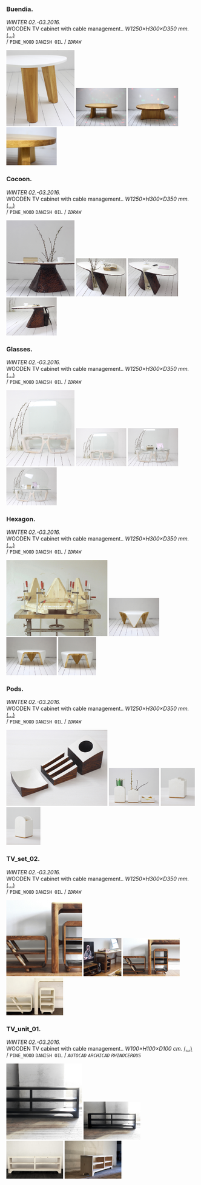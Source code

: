 
### Buendia.  
_WINTER 02.-03.2016._  
WOODEN TV cabinet with cable management.. _W1250×H300×D350 mm._ [(...)](https://ewwgene.github.io/projects/Buendia)  
/
`PINE_WOOD` `DANISH OIL` 
/
_`IDRAW`_ 

<a href="https://ewwgene.github.io/projects/Buendia/000.jpg"><img src="/projects/Buendia/000.jpg" height="200"></a> <a href="https://ewwgene.github.io/projects/Buendia/img_buen_01.jpg"><img src="/projects/Buendia/img_buen_01.jpg" height="100"></a> <a href="https://ewwgene.github.io/projects/Buendia/img_buen_02.jpg"><img src="/projects/Buendia/img_buen_02.jpg" height="100"></a> <a href="https://ewwgene.github.io/projects/Buendia/img_buen_03.jpg"><img src="/projects/Buendia/img_buen_03.jpg" height="100"></a> 

### Cocoon.  
_WINTER 02.-03.2016._  
WOODEN TV cabinet with cable management.. _W1250×H300×D350 mm._ [(...)](https://ewwgene.github.io/projects/Cocoon)  
/
`PINE_WOOD` `DANISH OIL` 
/
_`IDRAW`_ 

<a href="https://ewwgene.github.io/projects/Cocoon/000.jpg"><img src="/projects/Cocoon/000.jpg" height="200"></a> <a href="https://ewwgene.github.io/projects/Cocoon/001.jpg"><img src="/projects/Cocoon/001.jpg" height="100"></a> <a href="https://ewwgene.github.io/projects/Cocoon/002.jpg"><img src="/projects/Cocoon/002.jpg" height="100"></a> <a href="https://ewwgene.github.io/projects/Cocoon/003.jpg"><img src="/projects/Cocoon/003.jpg" height="100"></a> 

### Glasses.  
_WINTER 02.-03.2016._  
WOODEN TV cabinet with cable management.. _W1250×H300×D350 mm._ [(...)](https://ewwgene.github.io/projects/Glasses)  
/
`PINE_WOOD` `DANISH OIL` 
/
_`IDRAW`_ 

<a href="https://ewwgene.github.io/projects/Glasses/000.jpg"><img src="/projects/Glasses/000.jpg" height="200"></a> <a href="https://ewwgene.github.io/projects/Glasses/001.jpg"><img src="/projects/Glasses/001.jpg" height="100"></a> <a href="https://ewwgene.github.io/projects/Glasses/002.jpg"><img src="/projects/Glasses/002.jpg" height="100"></a> <a href="https://ewwgene.github.io/projects/Glasses/003.jpg"><img src="/projects/Glasses/003.jpg" height="100"></a> 

### Hexagon.  
_WINTER 02.-03.2016._  
WOODEN TV cabinet with cable management.. _W1250×H300×D350 mm._ [(...)](https://ewwgene.github.io/projects/Hexagon)  
/
`PINE_WOOD` `DANISH OIL` 
/
_`IDRAW`_ 

<a href="https://ewwgene.github.io/projects/Hexagon/000.jpg"><img src="/projects/Hexagon/000.jpg" height="200"></a> <a href="https://ewwgene.github.io/projects/Hexagon/001.jpg"><img src="/projects/Hexagon/001.jpg" height="100"></a> <a href="https://ewwgene.github.io/projects/Hexagon/002.jpg"><img src="/projects/Hexagon/002.jpg" height="100"></a> <a href="https://ewwgene.github.io/projects/Hexagon/009.jpg"><img src="/projects/Hexagon/009.jpg" height="100"></a> 

### Pods.  
_WINTER 02.-03.2016._  
WOODEN TV cabinet with cable management.. _W1250×H300×D350 mm._ [(...)](https://ewwgene.github.io/projects/Pods)  
/
`PINE_WOOD` `DANISH OIL` 
/
_`IDRAW`_ 

<a href="https://ewwgene.github.io/projects/Pods/000.jpg"><img src="/projects/Pods/000.jpg" height="200"></a> <a href="https://ewwgene.github.io/projects/Pods/img_pods1_01.jpg"><img src="/projects/Pods/img_pods1_01.jpg" height="100"></a> <a href="https://ewwgene.github.io/projects/Pods/img_pods1_02.jpg"><img src="/projects/Pods/img_pods1_02.jpg" height="100"></a> <a href="https://ewwgene.github.io/projects/Pods/img_pods1_03.jpg"><img src="/projects/Pods/img_pods1_03.jpg" height="100"></a> 

### TV_set_02.  
_WINTER 02.-03.2016._  
WOODEN TV cabinet with cable management.. _W1250×H300×D350 mm._ [(...)](https://ewwgene.github.io/projects/TV_set_02)  
/
`PINE_WOOD` `DANISH OIL` 
/
_`IDRAW`_ 

<a href="https://ewwgene.github.io/projects/TV_set_02/000.jpg"><img src="/projects/TV_set_02/000.jpg" height="200"></a> <a href="https://ewwgene.github.io/projects/TV_set_02/001.jpg"><img src="/projects/TV_set_02/001.jpg" height="100"></a> <a href="https://ewwgene.github.io/projects/TV_set_02/002.jpg"><img src="/projects/TV_set_02/002.jpg" height="100"></a> <a href="https://ewwgene.github.io/projects/TV_set_02/003.jpg"><img src="/projects/TV_set_02/003.jpg" height="100"></a> 

### TV_unit_01.  
_WINTER 02.-03.2016._  
WOODEN TV cabinet with cable management.. _W100×H100×D100 cm._ [(...)](https://ewwgene.github.io/projects/TV_unit_01)  
/
`PINE_WOOD` `DANISH OIL` 
/
_`AUTOCAD`_ _`ARCHICAD`_ _`RHINOCEROUS`_ 

<a href="https://ewwgene.github.io/projects/TV_unit_01/000.jpg"><img src="/projects/TV_unit_01/000.jpg" height="200"></a> <a href="https://ewwgene.github.io/projects/TV_unit_01/001.jpg"><img src="/projects/TV_unit_01/001.jpg" height="100"></a> <a href="https://ewwgene.github.io/projects/TV_unit_01/002.jpg"><img src="/projects/TV_unit_01/002.jpg" height="100"></a> <a href="https://ewwgene.github.io/projects/TV_unit_01/003.jpg"><img src="/projects/TV_unit_01/003.jpg" height="100"></a> 
